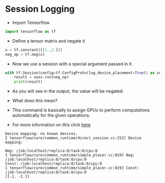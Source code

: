 # Session Logging

* Import Tensorflow 
```python
import tensorflow as tf
``` 

* Define a tensor matrix and negate it
```python
x = tf.constant([[1.,2.]])
neg_op = tf.neg(x)
```

* Now we use a session with a special argument passed in it.

```python
with tf.Session(config=tf.ConfigProto(log_device_placement=True)) as sess:
    result = sess.run(neg_op)
    print(result)
```

* As you will see in the output, the value will be negated.

* What does this mean?
* This command is basically to assign GPUs to perform computations automatically for the given operations.
* For more information on this click [here](https://www.tensorflow.org/how_tos/using_gpu/)
```
Device mapping: no known devices.
I tensorflow/core/common_runtime/direct_session.cc:252] Device mapping:

Neg: /job:localhost/replica:0/task:0/cpu:0
I tensorflow/core/common_runtime/simple_placer.cc:819] Neg: /job:localhost/replica:0/task:0/cpu:0
Const: /job:localhost/replica:0/task:0/cpu:0
I tensorflow/core/common_runtime/simple_placer.cc:819] Const: /job:localhost/replica:0/task:0/cpu:0
[[-1. -2.]]
```